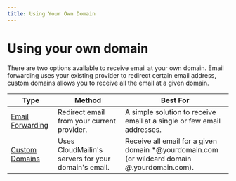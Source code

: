 ```yaml
---
title: Using Your Own Domain
---
```


# Using your own domain
There are two options available to receive email at your own domain. Email forwarding uses your existing provider to redirect certain email address, custom domains allows you to receive all the email at a given domain.

| Type                                                   | Method                                              | Best For     |
|--------------------------------------------------------|-----------------------------------------------------|--------------|
| [Email Forwarding](/receiving_email/email_forwarding/) | Redirect email from your current provider.          | A simple solution to receive email at a single or few email addresses. |
| [Custom Domains](/receiving_email/custom_domains/)     | Uses CloudMailin's servers for your domain's email. | Receive all email for a given domain *@yourdomain.com (or wildcard domain *@*.yourdomain.com). |